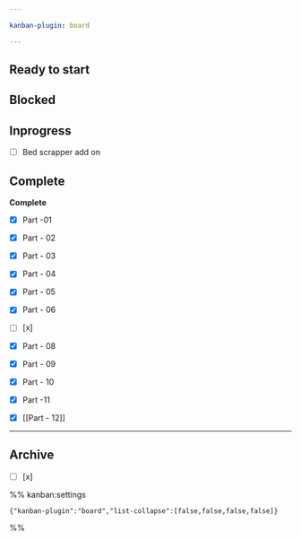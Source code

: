```yaml
---

kanban-plugin: board

---
```


## Ready to start



## Blocked



## Inprogress

- [ ] Bed scrapper add on


## Complete

**Complete**
- [x] Part -01
- [x] Part - 02
- [x] Part - 03
- [x] Part - 04
- [x] Part - 05
- [x] Part - 06
- [ ] [x]
- [x] Part - 08
- [x] Part - 09
- [x] Part - 10
- [x] Part -11
- [x] [[Part - 12]]


***

## Archive

- [ ] [x]

%% kanban:settings
```
{"kanban-plugin":"board","list-collapse":[false,false,false,false]}
```
%%
